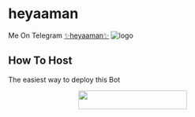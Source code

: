 # heyaaman
Me On Telegram [✨heyaaman✨](https://t.me/heyaaman)
![logo](https://telegra.ph/file/f50fdd0e76581a39f7c7d.jpg)

## How To Host
The easiest way to deploy this Bot
<p align="center"><a href="https://heroku.com/deploy?template=https://github.com/heyaaman/MashaRoBot"> <img src="https://img.shields.io/badge/Deploy%20To%20Heroku-black?style=for-the-badge&logo=heroku" width="220" height="38.45"/></a></p>
 
